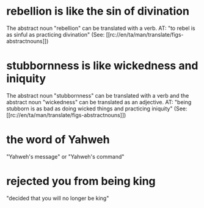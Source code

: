 # rebellion is like the sin of divination

The abstract noun "rebellion" can be translated with a verb. AT: "to rebel is as sinful as practicing divination" (See: [[rc://en/ta/man/translate/figs-abstractnouns]])

# stubbornness is like wickedness and iniquity

The abstract noun "stubbornness" can be translated with a verb and the abstract noun "wickedness" can be translated as an adjective. AT: "being stubborn is as bad as doing wicked things and practicing iniquity" (See: [[rc://en/ta/man/translate/figs-abstractnouns]])

# the word of Yahweh

"Yahweh's message" or "Yahweh's command"

# rejected you from being king

"decided that you will no longer be king"

